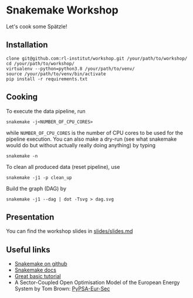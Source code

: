 # Snakemake Workshop

Let's cook some Spätzle!

## Installation

    clone git@github.com:rl-institut/workshop.git /your/path/to/workshop/
    cd /your/path/to/workshop/
    virtualenv --python=python3.8 /your/path/to/venv/
    source /your/path/to/venv/bin/activate
    pip install -r requirements.txt

## Cooking

To execute the data pipeline, run

    snakemake -j<NUMBER_OF_CPU_CORES>

while `NUMBER_OF_CPU_CORES` is the number of CPU cores to be used for the pipeline execution.
You can also make a dry-run (see what snakemake would do but without actually really doing anything) by typing

    snakemake -n

To clean all produced data (reset pipeline), use

    snakemake -j1 -p clean_up

Build the graph (DAG) by

    snakemake -j1 --dag | dot -Tsvg > dag.svg

## Presentation

You can find the workshop slides in [slides/slides.md](slides/slides.md)

## Useful links

- [Snakemake on github](https://github.com/snakemake/snakemake)
- [Snakemake docs](https://snakemake.readthedocs.io)
- [Great basic tutorial](https://github.com/deto/Snakemake_Tutorial)
- A Sector-Coupled Open Optimisation Model of the European Energy System by Tom Brown: [PyPSA-Eur-Sec](https://github.com/PyPSA/pypsa-eur-sec)
